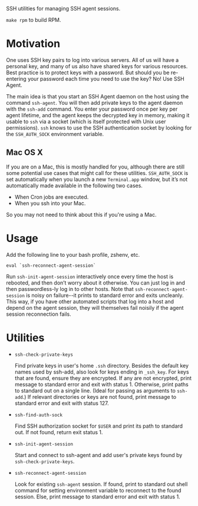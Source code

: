 SSH utilities for managing SSH agent sessions.

`make rpm` to build RPM.

Motivation
==========
One uses SSH key pairs to log into various servers.  All of us will have
a personal key, and many of us also have shared keys for various
resources.  Best practice is to protect keys with a password.  But
should you be re-entering your password each time you need to use the
key?  No!  Use SSH Agent.

The main idea is that you start an SSH Agent daemon on the host using
the command `ssh-agent`.  You will then add private keys to the agent
daemon with the `ssh-add` command.  You enter your password once per key
per agent lifetime, and the agent keeps the decrypted key in memory,
making it usable to `ssh` via a socket (which is itself protected with
Unix user permissions).  `ssh` knows to use the SSH authentication
socket by looking for the `SSH_AUTH_SOCK` environment variable.

Mac OS X
--------
If you are on a Mac, this is mostly handled for you, although there are
still some potential use cases that might call for these utilities.
`SSH_AUTH_SOCK` is set automatically when you launch a new
`Terminal.app` window, but it’s not automatically made available in the
following two cases.

- When Cron jobs are executed.
- When you ssh into your Mac.

So you may not need to think about this if you're using a Mac.

Usage
=====
Add the following line to your bash profile, zshenv, etc.

    eval `ssh-reconnect-agent-session`

Run `ssh-init-agent-session` interactively once every time the host is
rebooted, and then don’t worry about it otherwise.  You can just log in
and then passwordless-ly log in to other hosts.  Note that
`ssh-reconnect-agent-session` is noisy on failure--it prints to standard
error and exits uncleanly.  This way, if you have other automated
scripts that log into a host and depend on the agent session, they will
themselves fail noisily if the agent session reconnection fails.

Utilities
=========

- `ssh-check-private-keys`

  Find private keys in user's home `.ssh` directory.  Besides the
  default key names used by ssh-add, also look for keys ending in
  `_ssh_key`.  For keys that are found, ensure they are encrypted.  If
  any are not encrypted, print message to standard error and exit with
  status 1.  Otherwise, print paths to standard out on a single line.
  (Ideal for passing as arguments to `ssh-add`.)  If relevant
  directories or keys are not found, print message to standard error and
  exit with status 127.

- `ssh-find-auth-sock`

  Find SSH authorization socket for `$USER` and print its path to
  standard out.  If not found, return exit status 1.

- `ssh-init-agent-session`

  Start and connect to ssh-agent and add user's private keys found by
  `ssh-check-private-keys`.

- `ssh-reconnect-agent-session`

  Look for existing `ssh-agent` session.  If found, print to standard
  out shell command for setting environment variable to reconnect to the
  found session.  Else, print message to standard error and exit with
  status 1.

